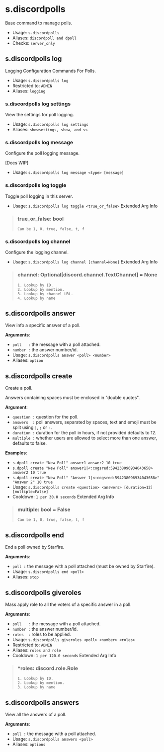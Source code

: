 # s.discordpolls
Base command to manage polls.<br/>
 - Usage: `s.discordpolls`
 - Aliases: `discordpoll and dpoll`
 - Checks: `server_only`
## s.discordpolls log
Logging Configuration Commands For Polls.<br/>
 - Usage: `s.discordpolls log`
 - Restricted to: `ADMIN`
 - Aliases: `logging`
### s.discordpolls log settings
View the settings for poll logging.<br/>
 - Usage: `s.discordpolls log settings`
 - Aliases: `showsettings, show, and ss`
### s.discordpolls log message
Configure the poll logging message.<br/>

[Docs WIP]<br/>
 - Usage: `s.discordpolls log message <type> [message]`
### s.discordpolls log toggle
Toggle poll logging in this server.<br/>
 - Usage: `s.discordpolls log toggle <true_or_false>`
Extended Arg Info
> ### true_or_false: bool
> ```
> Can be 1, 0, true, false, t, f
> ```
### s.discordpolls log channel
Configure the logging channel.<br/>
 - Usage: `s.discordpolls log channel [channel=None]`
Extended Arg Info
> ### channel: Optional[discord.channel.TextChannel] = None
> 
> 
>     1. Lookup by ID.
>     2. Lookup by mention.
>     3. Lookup by channel URL.
>     4. Lookup by name
> 
>     
## s.discordpolls answer
View info a specific answer of a poll.<br/>

**Arguments**:<br/>
- `poll   :` the message with a poll attached.<br/>
- `number :` the answer number/id.<br/>
 - Usage: `s.discordpolls answer <poll> <number>`
 - Aliases: `option`
## s.discordpolls create
Create a poll.<br/>

Answers containing spaces must be enclosed in "double quotes".<br/>

**Argument**:<br/>
- `question :` question for the poll.<br/>
- `answers  :` poll answers, separated by spaces, text and emoji must be<br/>
split using `|`, `;` or `-`.<br/>
- `duration :` duration for the poll in hours, if not provided defaults to 12.<br/>
- `multiple :` whether users are allowed to select more than one answer,<br/>
defaults to false.<br/>

**Examples**:<br/>
- `s.dpoll create "New Poll" answer1 answer2 10 true`<br/>
- `s.dpoll create "New Poll" answer1|<:cogsred:594238096934043658> answer2 10 true`<br/>
- `s.dpoll create "New Poll" "Answer 1|<:cogsred:594238096934043658>" "Answer 2" 10 true`<br/>
 - Usage: `s.discordpolls create <question> <answers> [duration=12] [multiple=False]`
 - Cooldown: `1 per 30.0 seconds`
Extended Arg Info
> ### multiple: bool = False
> ```
> Can be 1, 0, true, false, t, f
> ```
## s.discordpolls end
End a poll owned by Starfire.<br/>

**Arguments**:<br/>
- `poll :` the message with a poll attached (must be owned by Starfire).<br/>
 - Usage: `s.discordpolls end <poll>`
 - Aliases: `stop`
## s.discordpolls giveroles
Mass apply role to all the voters of a specific answer in a poll.<br/>

**Arguments**:<br/>
- `poll   :` the message with a poll attached.<br/>
- `number :` the answer number/id.<br/>
- `roles  :` roles to be applied.<br/>
 - Usage: `s.discordpolls giveroles <poll> <number> <roles>`
 - Restricted to: `ADMIN`
 - Aliases: `roles and role`
 - Cooldown: `1 per 120.0 seconds`
Extended Arg Info
> ### *roles: discord.role.Role
> 
> 
>     1. Lookup by ID.
>     2. Lookup by mention.
>     3. Lookup by name
> 
>     
## s.discordpolls answers
View all the answers of a poll.<br/>

**Arguments**:<br/>
- `poll :` the message with a poll attached.<br/>
 - Usage: `s.discordpolls answers <poll>`
 - Aliases: `options`

